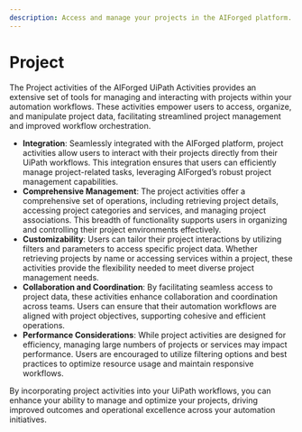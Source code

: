 ```yaml
---
description: Access and manage your projects in the AIForged platform.
---
```


# Project

The Project activities of the AIForged UiPath Activities provides an extensive set of tools for managing and interacting with projects within your automation workflows. These activities empower users to access, organize, and manipulate project data, facilitating streamlined project management and improved workflow orchestration.

* **Integration**: Seamlessly integrated with the AIForged platform, project activities allow users to interact with their projects directly from their UiPath workflows. This integration ensures that users can efficiently manage project-related tasks, leveraging AIForged’s robust project management capabilities.
* **Comprehensive Management**: The project activities offer a comprehensive set of operations, including retrieving project details, accessing project categories and services, and managing project associations. This breadth of functionality supports users in organizing and controlling their project environments effectively.
* **Customizability**: Users can tailor their project interactions by utilizing filters and parameters to access specific project data. Whether retrieving projects by name or accessing services within a project, these activities provide the flexibility needed to meet diverse project management needs.
* **Collaboration and Coordination**: By facilitating seamless access to project data, these activities enhance collaboration and coordination across teams. Users can ensure that their automation workflows are aligned with project objectives, supporting cohesive and efficient operations.
* **Performance Considerations**: While project activities are designed for efficiency, managing large numbers of projects or services may impact performance. Users are encouraged to utilize filtering options and best practices to optimize resource usage and maintain responsive workflows.

By incorporating project activities into your UiPath workflows, you can enhance your ability to manage and optimize your projects, driving improved outcomes and operational excellence across your automation initiatives.

